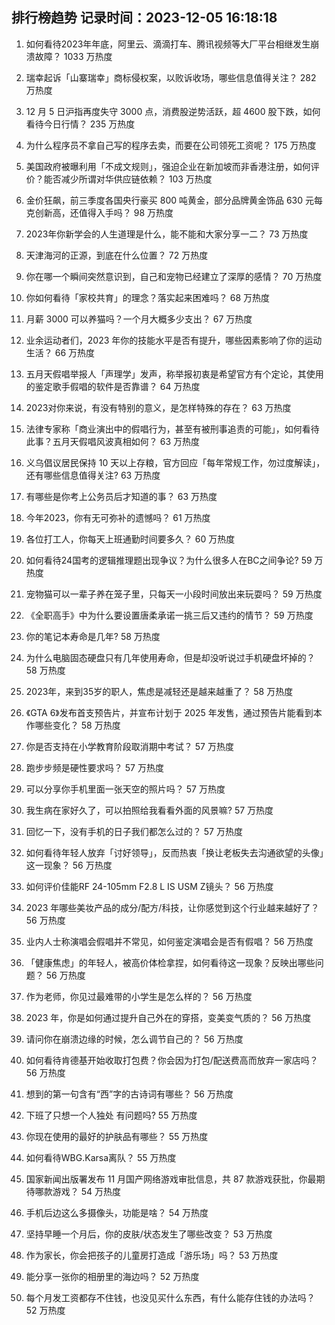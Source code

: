 
## 排行榜趋势 记录时间：2023-12-05 16:18:18
  
  1. 如何看待2023年年底，阿里云、滴滴打车、腾讯视频等大厂平台相继发生崩溃故障？ 1033 万热度
    
  2. 瑞幸起诉「山寨瑞幸」商标侵权案，以败诉收场，哪些信息值得关注？ 282 万热度
    
  3. 12 月 5 日沪指再度失守 3000 点，消费股逆势活跃，超 4600 股下跌，如何看待今日行情？ 235 万热度
    
  4. 为什么程序员不拿自己写的程序去卖，而要在公司领死工资呢？ 175 万热度
    
  5. 美国政府被曝利用「不成文规则」，强迫企业在新加坡而非香港注册，如何评价？能否减少所谓对华供应链依赖？ 103 万热度
    
  6. 金价狂飙，前三季度各国央行豪买 800 吨黄金，部分品牌黄金饰品 630 元每克创新高，还值得入手吗？ 98 万热度
    
  7. 2023年你新学会的人生道理是什么，能不能和大家分享一二？ 73 万热度
    
  8. 天津海河的正源，到底在什么位置？ 72 万热度
    
  9. 你在哪一个瞬间突然意识到，自己和宠物已经建立了深厚的感情？ 70 万热度
    
  10. 你如何看待「家校共育」的理念？落实起来困难吗？ 68 万热度
    
  11. 月薪 3000 可以养猫吗？一个月大概多少支出？ 67 万热度
    
  12. 业余运动者们，2023 年你的技能水平是否有提升，哪些因素影响了你的运动生活？ 66 万热度
    
  13. 五月天假唱举报人「声理学」发声，称举报初衷是希望官方有个定论，其使用的鉴定歌手假唱的软件是否靠谱？ 64 万热度
    
  14. 2023对你来说，有没有特别的意义，是怎样特殊的存在？ 63 万热度
    
  15. 法律专家称「商业演出中的假唱行为，甚至有被刑事追责的可能」，如何看待此事？五月天假唱风波真相如何？ 63 万热度
    
  16. 义乌倡议居民保持 10 天以上存粮，官方回应「每年常规工作，勿过度解读」，还有哪些信息值得关注? 63 万热度
    
  17. 有哪些是你考上公务员后才知道的事？ 63 万热度
    
  18. 今年2023，你有无可弥补的遗憾吗？ 61 万热度
    
  19. 各位打工人，你每天上班通勤时间要多久？ 60 万热度
    
  20. 如何看待24国考的逻辑推理题出现争议？为什么很多人在BC之间争论? 59 万热度
    
  21. 宠物猫可以一辈子养在笼子里，只每天一小段时间放出来玩耍吗？ 59 万热度
    
  22. 《全职高手》中为什么要设置唐柔承诺一挑三后又违约的情节？ 59 万热度
    
  23. 你的笔记本寿命是几年? 58 万热度
    
  24. 为什么电脑固态硬盘只有几年使用寿命，但是却没听说过手机硬盘坏掉的？ 58 万热度
    
  25. 2023年，来到35岁的职人，焦虑是减轻还是越来越重了？ 58 万热度
    
  26. 《GTA 6》发布首支预告片，并宣布计划于 2025 年发售，通过预告片能看到本作哪些变化？ 58 万热度
    
  27. 你是否支持在小学教育阶段取消期中考试？ 57 万热度
    
  28. 跑步步频是硬性要求吗？ 57 万热度
    
  29. 可以分享你手机里面一张天空的照片吗？ 57 万热度
    
  30. 我生病在家好久了，可以拍照给我看看外面的风景嘛? 57 万热度
    
  31. 回忆一下，没有手机的日子我们都怎么过的？ 57 万热度
    
  32. 如何看待年轻人放弃「讨好领导」，反而热衷「换让老板失去沟通欲望的头像」这一现象？ 56 万热度
    
  33. 如何评价佳能RF 24-105mm F2.8 L IS USM Z镜头？ 56 万热度
    
  34. 2023 年哪些美妆产品的成分/配方/科技，让你感觉到这个行业越来越好了？ 56 万热度
    
  35. 业内人士称演唱会假唱并不常见，如何鉴定演唱会是否有假唱？ 56 万热度
    
  36. 「健康焦虑」的年轻人，被高价体检拿捏，如何看待这一现象？反映出哪些问题？ 56 万热度
    
  37. 作为老师，你见过最难带的小学生是怎么样的？ 56 万热度
    
  38. 2023 年，你是如何通过提升自己外在的穿搭，变美变气质的？ 56 万热度
    
  39. 请问你在崩溃边缘的时候，怎么调节自己的？ 56 万热度
    
  40. 如何看待肯德基开始收取打包费？你会因为打包/配送费高而放弃一家店吗？ 56 万热度
    
  41. 想到的第一句含有“西”字的古诗词有哪些？ 56 万热度
    
  42. 下班了只想一个人独处 有问题吗? 55 万热度
    
  43. 你现在使用的最好的护肤品有哪些？ 55 万热度
    
  44. 如何看待WBG.Karsa离队？ 55 万热度
    
  45. 国家新闻出版署发布 11 月国产网络游戏审批信息，共 87 款游戏获批，你最期待哪款游戏？ 54 万热度
    
  46. 手机后边这么多摄像头，功能是啥？ 54 万热度
    
  47. 坚持早睡一个月后，你的皮肤/状态发生了哪些改变？ 53 万热度
    
  48. 作为家长，你会把孩子的儿童房打造成「游乐场」吗？ 53 万热度
    
  49. 能分享一张你的相册里的海边吗？ 52 万热度
    
  50. 每个月发工资都存不住钱，也没见买什么东西，有什么能存住钱的办法吗？ 52 万热度
    